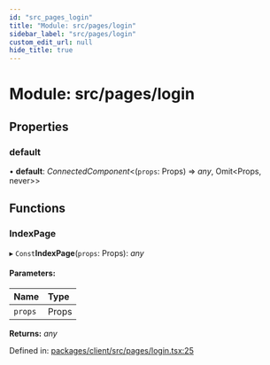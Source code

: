 ```yaml
---
id: "src_pages_login"
title: "Module: src/pages/login"
sidebar_label: "src/pages/login"
custom_edit_url: null
hide_title: true
---
```


# Module: src/pages/login

## Properties

### default

• **default**: *ConnectedComponent*<(`props`: Props) => *any*, Omit<Props, never\>\>

## Functions

### IndexPage

▸ `Const`**IndexPage**(`props`: Props): *any*

#### Parameters:

Name | Type |
:------ | :------ |
`props` | Props |

**Returns:** *any*

Defined in: [packages/client/src/pages/login.tsx:25](https://github.com/xr3ngine/xr3ngine/blob/673ad6a5f/packages/client/src/pages/login.tsx#L25)
